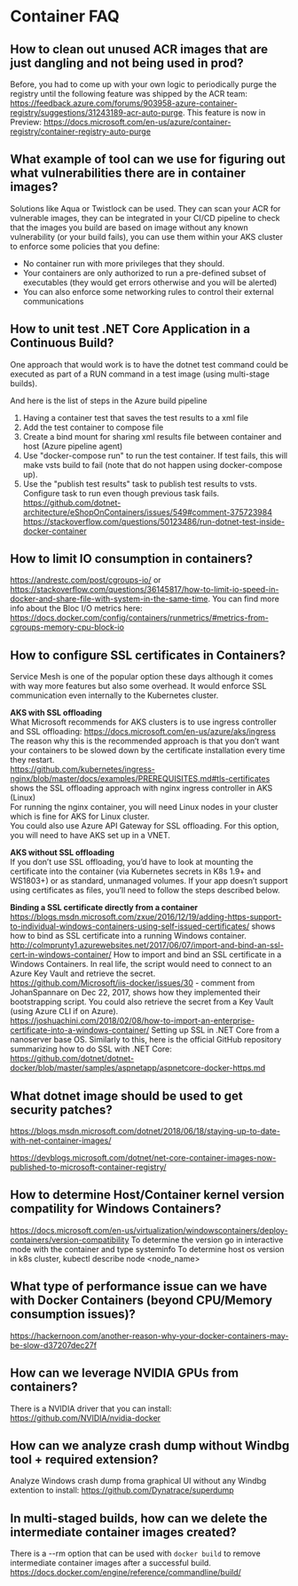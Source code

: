 # Container FAQ

## How to clean out unused ACR images that are just dangling and not being used in prod?  
Before, you had to come up with your own logic to periodically purge the registry until the following feature was shipped by the ACR team: https://feedback.azure.com/forums/903958-azure-container-registry/suggestions/31243189-acr-auto-purge. This feature is now in Preview: https://docs.microsoft.com/en-us/azure/container-registry/container-registry-auto-purge  

## What example of tool can we use for figuring out what vulnerabilities there are in container images?  
Solutions like Aqua or Twistlock can be used. They can scan your ACR for vulnerable images, they can be integrated in your CI/CD pipeline to check that the images you build are based on image without any known vulnerability (or your build fails), you can use them within your AKS cluster to enforce some policies that you define:  
- No container run with more privileges that they should.  
- Your containers are only authorized to run a pre-defined subset of executables (they would get errors otherwise and you will be alerted)  
- You can also enforce some networking rules to control their external communications   

## How to unit test .NET Core Application in a Continuous Build?
One approach that would work is to have the dotnet test command could be executed as part of a RUN command in a test image (using multi-stage builds).

And here is the list of steps in the Azure build pipeline  
1.	Having a container test that saves the test results to a xml file  
2.	Add the test container to compose file  
3.	Create a bind mount for sharing xml results file between container and host (Azure pipeline agent)  
4.	Use "docker-compose run" to run the test container. If test fails, this will make vsts build to fail (note that do not happen using docker-compose up).  
5.	Use the "publish test results" task to publish test results to vsts. Configure task to run even though previous task fails.  
https://github.com/dotnet-architecture/eShopOnContainers/issues/549#comment-375723984 
https://stackoverflow.com/questions/50123486/run-dotnet-test-inside-docker-container  

## How to limit IO consumption in containers?   
https://andrestc.com/post/cgroups-io/ or  https://stackoverflow.com/questions/36145817/how-to-limit-io-speed-in-docker-and-share-file-with-system-in-the-same-time. You can find more info about the Bloc I/O metrics here: https://docs.docker.com/config/containers/runmetrics/#metrics-from-cgroups-memory-cpu-block-io   

## How to configure SSL certificates in Containers?  
Service Mesh is one of the popular option these days although it comes with way more features but also some overhead. It would enforce SSL communication even internally to the Kubernetes cluster.

**AKS with SSL offloading**  
What Microsoft recommends for AKS clusters is to use ingress controller and SSL offloading: https://docs.microsoft.com/en-us/azure/aks/ingress The reason why this is the recommended approach is that you don’t want your containers to be slowed down by the certificate installation every time they restart.  
https://github.com/kubernetes/ingress-nginx/blob/master/docs/examples/PREREQUISITES.md#tls-certificates shows the SSL offloading approach with nginx ingress controller in AKS (Linux)  
For running the nginx container, you will need Linux nodes in your cluster which is fine for AKS for Linux cluster.  
You could also use Azure API Gateway for SSL offloading. For this option, you will need to have AKS set up in a VNET.  

**AKS without SSL offloading**  
If you don’t use SSL offloading, you’d have to look at mounting the certificate into the container (via Kubernetes secrets in K8s 1.9+ and WS1803+) or as standard, unmanaged volumes. If your app doesn’t support using certificates as files, you’ll need to follow the steps described below.  

**Binding a SSL certificate directly from a container**  
https://blogs.msdn.microsoft.com/zxue/2016/12/19/adding-https-support-to-individual-windows-containers-using-self-issued-certificates/ shows how to bind as SSL certificate into a running Windows container.  
http://colmprunty1.azurewebsites.net/2017/06/07/import-and-bind-an-ssl-cert-in-windows-container/ How to import and bind an SSL certificate in a Windows Containers. In real life, the script would need to connect to an Azure Key Vault and retrieve the secret.  
https://github.com/Microsoft/iis-docker/issues/30 - comment from JohanSpannare on Dec 22, 2017, shows how they implemented their bootstrapping script. You could also retrieve the secret from a Key Vault (using Azure CLI if on Azure).  
https://joshuachini.com/2018/02/08/how-to-import-an-enterprise-certificate-into-a-windows-container/ Setting up SSL in .NET Core from a nanoserver base OS. Similarly to this, here is the official GitHub repository summarizing how to do SSL with .NET Core: https://github.com/dotnet/dotnet-docker/blob/master/samples/aspnetapp/aspnetcore-docker-https.md   


## What dotnet image should be used to get security patches?   
https://blogs.msdn.microsoft.com/dotnet/2018/06/18/staying-up-to-date-with-net-container-images/ 

https://devblogs.microsoft.com/dotnet/net-core-container-images-now-published-to-microsoft-container-registry/ 

## How to determine Host/Container kernel version compatility for Windows Containers?  
https://docs.microsoft.com/en-us/virtualization/windowscontainers/deploy-containers/version-compatibility
To determine the version go in interactive mode with the container and type systeminfo
To determine host os version in k8s cluster, kubectl describe node <node_name>

## What type of performance issue can we have with Docker Containers (beyond CPU/Memory consumption issues)?  
https://hackernoon.com/another-reason-why-your-docker-containers-may-be-slow-d37207dec27f  

## How can we leverage NVIDIA GPUs from containers?  
There is a NVIDIA driver that you can install: https://github.com/NVIDIA/nvidia-docker

## How can we analyze crash dump without Windbg tool + required extension?  
Analyze Windows crash dump froma graphical UI without any Windbg extention to install: https://github.com/Dynatrace/superdump  

## In multi-staged builds, how can we delete the intermediate container images created?  
There is a --rm option that can be used with `docker build` to remove intermediate container images after a successful build.  https://docs.docker.com/engine/reference/commandline/build/ 
